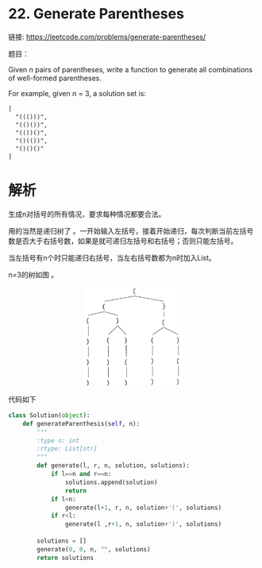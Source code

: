 # 22. Generate Parentheses

链接: https://leetcode.com/problems/generate-parentheses/

题目：

Given *n* pairs of parentheses, write a function to generate all combinations of well-formed parentheses.

For example, given *n* = 3, a solution set is:

```
[
  "((()))",
  "(()())",
  "(())()",
  "()(())",
  "()()()"
]
```



# 解析

生成n对括号的所有情况，要求每种情况都要合法。

用的当然是递归树了 。一开始输入左括号，接着开始递归，每次判断当前左括号数是否大于右括号数，如果是就可递归左括号和右括号；否则只能左括号。 

当左括号有n个时只能递归右括号，当左右括号数都为n时加入List。

n=3的树如图 。

<div align="center"><img src="../../_image/22_1.png" height="200" width="200" /></div>

代码如下

```python
class Solution(object):
    def generateParenthesis(self, n):
        """
        :type n: int
        :rtype: List[str]
        """
        def generate(l, r, n, solution, solutions):
            if l==n and r==n:
                solutions.append(solution)
                return
            if l<n:
                generate(l+1, r, n, solution+'(', solutions)
            if r<l:
                generate(l ,r+1, n, solution+')', solutions)
        
        solutions = []
        generate(0, 0, n, "", solutions)
        return solutions
```

